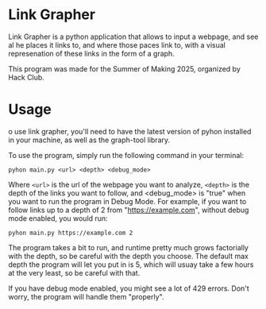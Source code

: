 # Link Grapher
Link Grapher is a python application that allows to input a webpage, and see al he places it links to, and where those paces link to, with a visual represenation of these links in the form of a graph.

This program was made for the Summer of Making 2025, organized by Hack Club.

# Usage
o use link grapher, you'll need to have the latest version of pyhon installed in your machine, as well as the graph-tool library.

To use the program, simply run the following command in your terminal:

```pyhon main.py <url> <depth> <debug_mode>```

Where `<url>` is the url of the webpage you want to analyze, `<depth>` is the depth of the links you want to follow, and <debug_mode> is "true" when you want to run the program in Debug Mode. For example, if you want to follow links up to a depth of 2 from "https://example.com", without debug mode enabled, you would run:

```pyhon main.py https://example.com 2```

The program takes a bit to run, and runtime pretty much grows factorially with the depth, so be careful with the depth you choose. The default max depth the program will let you put in is 5, which will usuay take a few hours at the very least, so be careful with that.

If you have debug mode enabled, you might see a lot of 429 errors. Don't worry, the program will handle them "properly".
